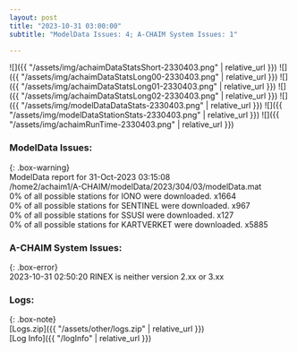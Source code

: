 ```yaml
---
layout: post
title: "2023-10-31 03:00:00"
subtitle: "ModelData Issues: 4; A-CHAIM System Issues: 1"

---
```


![]({{ "/assets/img/achaimDataStatsShort-2330403.png" | relative_url }})
![]({{ "/assets/img/achaimDataStatsLong00-2330403.png" | relative_url }})
![]({{ "/assets/img/achaimDataStatsLong01-2330403.png" | relative_url }})
![]({{ "/assets/img/achaimDataStatsLong02-2330403.png" | relative_url }})
![]({{ "/assets/img/modelDataDataStats-2330403.png" | relative_url }})
![]({{ "/assets/img/modelDataStationStats-2330403.png" | relative_url }})
![]({{ "/assets/img/achaimRunTime-2330403.png" | relative_url }})


### ModelData Issues:  
  
{: .box-warning}  
 ModelData report for 31-Oct-2023 03:15:08   
 /home2/achaim1/A-CHAIM/modelData/2023/304/03/modelData.mat   
 0% of all possible stations for IONO were downloaded. x1664   
 0% of all possible stations for SENTINEL were downloaded. x967   
 0% of all possible stations for SSUSI were downloaded. x127   
 0% of all possible stations for KARTVERKET were downloaded. x5885   
  
### A-CHAIM System Issues:  
  
{: .box-error}  
2023-10-31 02:50:20 RINEX is neither version 2.xx or 3.xx  

### Logs:  
  
{: .box-note}  
[Logs.zip]({{ "/assets/other/logs.zip" | relative_url }})  
[Log Info]({{ "/logInfo" | relative_url }})  
